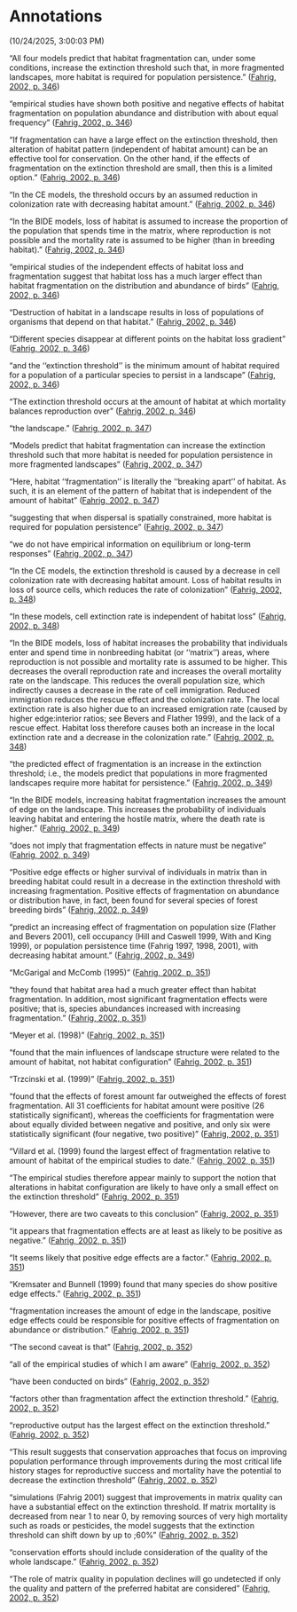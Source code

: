 # Annotations  
(10/24/2025, 3:00:03 PM)

 “All four models predict that habitat fragmentation can, under some conditions, increase the extinction threshold such that, in more fragmented landscapes, more habitat is required for population persistence.” ([Fahrig, 2002, p. 346](zotero://select/library/items/3F8WZUAI))

 “empirical studies have shown both positive and negative effects of habitat fragmentation on population abundance and distribution with about equal frequency” ([Fahrig, 2002, p. 346](zotero://select/library/items/3F8WZUAI))

 “If fragmentation can have a large effect on the extinction threshold, then alteration of habitat pattern (independent of habitat amount) can be an effective tool for conservation. On the other hand, if the effects of fragmentation on the extinction threshold are small, then this is a limited option.” ([Fahrig, 2002, p. 346](zotero://select/library/items/3F8WZUAI))

 “In the CE models, the threshold occurs by an assumed reduction in colonization rate with decreasing habitat amount.” ([Fahrig, 2002, p. 346](zotero://select/library/items/3F8WZUAI))

 “In the BIDE models, loss of habitat is assumed to increase the proportion of the population that spends time in the matrix, where reproduction is not possible and the mortality rate is assumed to be higher (than in breeding habitat).” ([Fahrig, 2002, p. 346](zotero://select/library/items/3F8WZUAI))

 “empirical studies of the independent effects of habitat loss and fragmentation suggest that habitat loss has a much larger effect than habitat fragmentation on the distribution and abundance of birds” ([Fahrig, 2002, p. 346](zotero://select/library/items/3F8WZUAI))

 “Destruction of habitat in a landscape results in loss of populations of organisms that depend on that habitat.” ([Fahrig, 2002, p. 346](zotero://select/library/items/3F8WZUAI))

 “Different species disappear at different points on the habitat loss gradient” ([Fahrig, 2002, p. 346](zotero://select/library/items/3F8WZUAI))

 “and the ‘‘extinction threshold’’ is the minimum amount of habitat required for a population of a particular species to persist in a landscape” ([Fahrig, 2002, p. 346](zotero://select/library/items/3F8WZUAI))

 “The extinction threshold occurs at the amount of habitat at which mortality balances reproduction over” ([Fahrig, 2002, p. 346](zotero://select/library/items/3F8WZUAI))

 “the landscape.” ([Fahrig, 2002, p. 347](zotero://select/library/items/3F8WZUAI))

 “Models predict that habitat fragmentation can increase the extinction threshold such that more habitat is needed for population persistence in more fragmented landscapes” ([Fahrig, 2002, p. 347](zotero://select/library/items/3F8WZUAI))

 “Here, habitat ‘‘fragmentation’’ is literally the ‘‘breaking apart’’ of habitat. As such, it is an element of the pattern of habitat that is independent of the amount of habitat” ([Fahrig, 2002, p. 347](zotero://select/library/items/3F8WZUAI))

 “suggesting that when dispersal is spatially constrained, more habitat is required for population persistence” ([Fahrig, 2002, p. 347](zotero://select/library/items/3F8WZUAI))

 “we do not have empirical information on equilibrium or long-term responses” ([Fahrig, 2002, p. 347](zotero://select/library/items/3F8WZUAI))

 “In the CE models, the extinction threshold is caused by a decrease in cell colonization rate with decreasing habitat amount. Loss of habitat results in loss of source cells, which reduces the rate of colonization” ([Fahrig, 2002, p. 348](zotero://select/library/items/3F8WZUAI))

 “In these models, cell extinction rate is independent of habitat loss” ([Fahrig, 2002, p. 348](zotero://select/library/items/3F8WZUAI))

 “In the BIDE models, loss of habitat increases the probability that individuals enter and spend time in nonbreeding habitat (or ‘‘matrix’’) areas, where reproduction is not possible and mortality rate is assumed to be higher. This decreases the overall reproduction rate and increases the overall mortality rate on the landscape. This reduces the overall population size, which indirectly causes a decrease in the rate of cell immigration. Reduced immigration reduces the rescue effect and the colonization rate. The local extinction rate is also higher due to an increased emigration rate (caused by higher edge:interior ratios; see Bevers and Flather 1999), and the lack of a rescue effect. Habitat loss therefore causes both an increase in the local extinction rate and a decrease in the colonization rate.” ([Fahrig, 2002, p. 348](zotero://select/library/items/3F8WZUAI))

 “the predicted effect of fragmentation is an increase in the extinction threshold; i.e., the models predict that populations in more fragmented landscapes require more habitat for persistence.” ([Fahrig, 2002, p. 349](zotero://select/library/items/3F8WZUAI))

 “In the BIDE models, increasing habitat fragmentation increases the amount of edge on the landscape. This increases the probability of individuals leaving habitat and entering the hostile matrix, where the death rate is higher.” ([Fahrig, 2002, p. 349](zotero://select/library/items/3F8WZUAI))

 “does not imply that fragmentation effects in nature must be negative” ([Fahrig, 2002, p. 349](zotero://select/library/items/3F8WZUAI))

 “Positive edge effects or higher survival of individuals in matrix than in breeding habitat could result in a decrease in the extinction threshold with increasing fragmentation. Positive effects of fragmentation on abundance or distribution have, in fact, been found for several species of forest breeding birds” ([Fahrig, 2002, p. 349](zotero://select/library/items/3F8WZUAI))

 “predict an increasing effect of fragmentation on population size (Flather and Bevers 2001), cell occupancy (Hill and Caswell 1999, With and King 1999), or population persistence time (Fahrig 1997, 1998, 2001), with decreasing habitat amount.” ([Fahrig, 2002, p. 349](zotero://select/library/items/3F8WZUAI))

 “McGarigal and McComb (1995)” ([Fahrig, 2002, p. 351](zotero://select/library/items/3F8WZUAI))

 “they found that habitat area had a much greater effect than habitat fragmentation. In addition, most significant fragmentation effects were positive; that is, species abundances increased with increasing fragmentation.” ([Fahrig, 2002, p. 351](zotero://select/library/items/3F8WZUAI))

 “Meyer et al. (1998)” ([Fahrig, 2002, p. 351](zotero://select/library/items/3F8WZUAI))

 “found that the main influences of landscape structure were related to the amount of habitat, not habitat configuration” ([Fahrig, 2002, p. 351](zotero://select/library/items/3F8WZUAI))

 “Trzcinski et al. (1999)” ([Fahrig, 2002, p. 351](zotero://select/library/items/3F8WZUAI))

 “found that the effects of forest amount far outweighed the effects of forest fragmentation. All 31 coefficients for habitat amount were positive (26 statistically significant), whereas the coefficients for fragmentation were about equally divided between negative and positive, and only six were statistically significant (four negative, two positive)” ([Fahrig, 2002, p. 351](zotero://select/library/items/3F8WZUAI))

 “Villard et al. (1999) found the largest effect of fragmentation relative to amount of habitat of the empirical studies to date.” ([Fahrig, 2002, p. 351](zotero://select/library/items/3F8WZUAI))

 “The empirical studies therefore appear mainly to support the notion that alterations in habitat configuration are likely to have only a small effect on the extinction threshold” ([Fahrig, 2002, p. 351](zotero://select/library/items/3F8WZUAI))

 “However, there are two caveats to this conclusion” ([Fahrig, 2002, p. 351](zotero://select/library/items/3F8WZUAI))

 “it appears that fragmentation effects are at least as likely to be positive as negative.” ([Fahrig, 2002, p. 351](zotero://select/library/items/3F8WZUAI))

 “It seems likely that positive edge effects are a factor.” ([Fahrig, 2002, p. 351](zotero://select/library/items/3F8WZUAI))

 “Kremsater and Bunnell (1999) found that many species do show positive edge effects.” ([Fahrig, 2002, p. 351](zotero://select/library/items/3F8WZUAI))

 “fragmentation increases the amount of edge in the landscape, positive edge effects could be responsible for positive effects of fragmentation on abundance or distribution.” ([Fahrig, 2002, p. 351](zotero://select/library/items/3F8WZUAI))

 “The second caveat is that” ([Fahrig, 2002, p. 352](zotero://select/library/items/3F8WZUAI))

 “all of the empirical studies of which I am aware” ([Fahrig, 2002, p. 352](zotero://select/library/items/3F8WZUAI))

 “have been conducted on birds” ([Fahrig, 2002, p. 352](zotero://select/library/items/3F8WZUAI))

 “factors other than fragmentation affect the extinction threshold.” ([Fahrig, 2002, p. 352](zotero://select/library/items/3F8WZUAI))

 “reproductive output has the largest effect on the extinction threshold.” ([Fahrig, 2002, p. 352](zotero://select/library/items/3F8WZUAI))

 “This result suggests that conservation approaches that focus on improving population performance through improvements during the most critical life history stages for reproductive success and mortality have the potential to decrease the extinction threshold” ([Fahrig, 2002, p. 352](zotero://select/library/items/3F8WZUAI))

 “simulations (Fahrig 2001) suggest that improvements in matrix quality can have a substantial effect on the extinction threshold. If matrix mortality is decreased from near 1 to near 0, by removing sources of very high mortality such as roads or pesticides, the model suggests that the extinction threshold can shift down by up to ;60%” ([Fahrig, 2002, p. 352](zotero://select/library/items/3F8WZUAI))

 “conservation efforts should include consideration of the quality of the whole landscape.” ([Fahrig, 2002, p. 352](zotero://select/library/items/3F8WZUAI))

 “The role of matrix quality in population declines will go undetected if only the quality and pattern of the preferred habitat are considered” ([Fahrig, 2002, p. 352](zotero://select/library/items/3F8WZUAI))